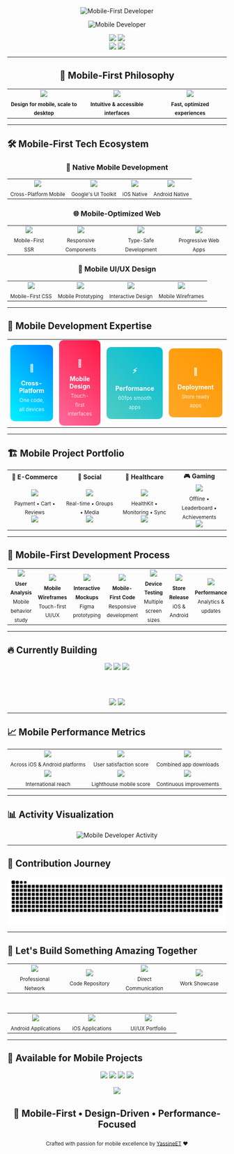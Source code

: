 <div align="center">
  <img src="https://capsule-render.vercel.app/api?type=waving&color=gradient&customColorList=14,18,20&height=320&section=header&text=Yassine%20ET-TAHERY&fontSize=42&fontColor=ffffff&animation=fadeIn&fontAlignY=35&desc=📱%20Mobile-First%20Developer%20%7C%20🎨%20Digital%20Designer&descAlignY=60&descSize=16" alt="Mobile-First Developer" />
</div>


<p align="center">
  <img src="https://readme-typing-svg.herokuapp.com?font=SF+Pro+Display&size=24&duration=2800&pause=800&color=00F5FF&center=true&vCenter=true&width=700&lines=📱+Mobile-First+Development;🌐+Responsive+Web+Design;🎨+UI%2FUX+Mobile+Specialist;⚡+React+Native+%7C+Flutter;🚀+Next.js+Mobile+Optimized" alt="Mobile Developer" />
</p>

<div align="center">
  <img src="https://img.shields.io/badge/👀-Profile_Views-00F5FF?style=for-the-badge&logo=github&logoColor=white" />
  <img src="https://komarev.com/ghpvc/?username=YassineET&color=00F5FF&style=for-the-badge&label=" />
  <br>
  <img src="https://img.shields.io/github/followers/YassineET?label=Mobile%20Devs&style=for-the-badge&color=FF6B9D&logo=github" />
  <img src="https://img.shields.io/badge/🌍-Rabat,_Morocco-4ECDC4?style=for-the-badge" />
</div>

---

<div align="center">
  <h2>🎯 <strong>Mobile-First Philosophy</strong></h2>
  <table>
    <tr>
      <td align="center" width="33%">
        <img src="https://img.shields.io/badge/📱-Mobile_First-00F5FF?style=for-the-badge&logo=mobile" />
        <br><sub><strong>Design for mobile, scale to desktop</strong></sub>
      </td>
      <td align="center" width="33%">
        <img src="https://img.shields.io/badge/🎨-User_Centric-FF6B9D?style=for-the-badge&logo=figma" />
        <br><sub><strong>Intuitive & accessible interfaces</strong></sub>
      </td>
      <td align="center" width="33%">
        <img src="https://img.shields.io/badge/⚡-Performance-4ECDC4?style=for-the-badge&logo=lighthouse" />
        <br><sub><strong>Fast, optimized experiences</strong></sub>
      </td>
    </tr>
  </table>
</div>

---

## 🛠️ **Mobile-First Tech Ecosystem**

<div align="center">

### 📱 **Native Mobile Development**
<table>
  <tr>
    <td align="center">
      <img src="https://img.shields.io/badge/React_Native-20232A?style=for-the-badge&logo=react&logoColor=61DAFB" />
      <br><sub>Cross-Platform Mobile</sub>
    </td>
    <td align="center">
      <img src="https://img.shields.io/badge/Flutter-02569B?style=for-the-badge&logo=flutter&logoColor=white" />
      <br><sub>Google's UI Toolkit</sub>
    </td>
    <td align="center">
      <img src="https://img.shields.io/badge/Swift-FA7343?style=for-the-badge&logo=swift&logoColor=white" />
      <br><sub>iOS Native</sub>
    </td>
    <td align="center">
      <img src="https://img.shields.io/badge/Kotlin-7F52FF?style=for-the-badge&logo=kotlin&logoColor=white" />
      <br><sub>Android Native</sub>
    </td>
  </tr>
</table>

### 🌐 **Mobile-Optimized Web**
<table>
  <tr>
    <td align="center">
      <img src="https://img.shields.io/badge/Next.js-000000?style=for-the-badge&logo=next.js&logoColor=white" />
      <br><sub>Mobile-First SSR</sub>
    </td>
    <td align="center">
      <img src="https://img.shields.io/badge/React-61DAFB?style=for-the-badge&logo=react&logoColor=black" />
      <br><sub>Responsive Components</sub>
    </td>
    <td align="center">
      <img src="https://img.shields.io/badge/TypeScript-3178C6?style=for-the-badge&logo=typescript&logoColor=white" />
      <br><sub>Type-Safe Development</sub>
    </td>
    <td align="center">
      <img src="https://img.shields.io/badge/PWA-5A0FC8?style=for-the-badge&logo=pwa&logoColor=white" />
      <br><sub>Progressive Web Apps</sub>
    </td>
  </tr>
</table>

### 🎨 **Mobile UI/UX Design**
<table>
  <tr>
    <td align="center">
      <img src="https://img.shields.io/badge/Tailwind_CSS-38B2AC?style=for-the-badge&logo=tailwind-css&logoColor=white" />
      <br><sub>Mobile-First CSS</sub>
    </td>
    <td align="center">
      <img src="https://img.shields.io/badge/Figma-F24E1E?style=for-the-badge&logo=figma&logoColor=white" />
      <br><sub>Mobile Prototyping</sub>
    </td>
    <td align="center">
      <img src="https://img.shields.io/badge/Framer-0055FF?style=for-the-badge&logo=framer&logoColor=white" />
      <br><sub>Interactive Design</sub>
    </td>
    <td align="center">
      <img src="https://img.shields.io/badge/Adobe_XD-FF61F6?style=for-the-badge&logo=adobe-xd&logoColor=white" />
      <br><sub>Mobile Wireframes</sub>
    </td>
  </tr>
</table>

</div>

---

## 🎯 **Mobile Development Expertise**

<div align="center">
  <table>
    <tr>
      <td align="center" width="20%">
        <div style="background: linear-gradient(45deg, #00F5FF, #0080FF); padding: 20px; border-radius: 10px;">
          <h3 style="color: white;">📱</h3>
          <strong style="color: white;">Cross-Platform</strong>
          <br><sub style="color: #E0F7FF;">One code, all devices</sub>
        </div>
      </td>
      <td align="center" width="20%">
        <div style="background: linear-gradient(45deg, #FF6B9D, #FF1744); padding: 20px; border-radius: 10px;">
          <h3 style="color: white;">🎨</h3>
          <strong style="color: white;">Mobile Design</strong>
          <br><sub style="color: #FFE0E6;">Touch-first interfaces</sub>
        </div>
      </td>
      <td align="center" width="20%">
        <div style="background: linear-gradient(45deg, #4ECDC4, #00BCD4); padding: 20px; border-radius: 10px;">
          <h3 style="color: white;">⚡</h3>
          <strong style="color: white;">Performance</strong>
          <br><sub style="color: #E0F7FA;">60fps smooth apps</sub>
        </div>
      </td>
      <td align="center" width="20%">
        <div style="background: linear-gradient(45deg, #FFA726, #FF9800); padding: 20px; border-radius: 10px;">
          <h3 style="color: white;">🚀</h3>
          <strong style="color: white;">Deployment</strong>
          <br><sub style="color: #FFF3E0;">Store ready apps</sub>
        </div>
      </td>
      <td align="center" width="20%">
        <div style="background: linear-gradient(45deg, #9C27B0, #673AB7); padding: 20px; border-radius: 10px;">
          <h3 style="color: white;">🔧</h3>
          <strong style="color: white;">Integration</strong>
          <br><sub style="color: #F3E5F5;">APIs & services</sub>
        </div>
      </td>
    </tr>
  </table>
</div>

---

## 🏗️ **Mobile Project Portfolio**

<div align="center">
  <table>
    <tr>
      <th align="center" width="25%">🛒 <strong>E-Commerce</strong></th>
      <th align="center" width="25%">💬 <strong>Social</strong></th>
      <th align="center" width="25%">🏥 <strong>Healthcare</strong></th>
      <th align="center" width="25%">🎮 <strong>Gaming</strong></th>
    </tr>
    <tr>
      <td align="center">
        <img src="https://img.shields.io/badge/React_Native-Shopping_App-61DAFB?style=flat&logo=react" />
        <br><sub>Payment • Cart • Reviews</sub>
        <br><img src="https://img.shields.io/badge/⭐-4.8_rating-FFD700?style=flat" />
      </td>
      <td align="center">
        <img src="https://img.shields.io/badge/Flutter-Chat_Platform-02569B?style=flat&logo=flutter" />
        <br><sub>Real-time • Groups • Media</sub>
        <br><img src="https://img.shields.io/badge/📥-25K_downloads-4CAF50?style=flat" />
      </td>
      <td align="center">
        <img src="https://img.shields.io/badge/Swift-Health_Tracker-FA7343?style=flat&logo=swift" />
        <br><sub>HealthKit • Monitoring • Sync</sub>
        <br><img src="https://img.shields.io/badge/🏆-Featured_App-FF6B35?style=flat" />
      </td>
      <td align="center">
        <img src="https://img.shields.io/badge/React_Native-Puzzle_Game-20232A?style=flat&logo=react" />
        <br><sub>Offline • Leaderboard • Achievements</sub>
        <br><img src="https://img.shields.io/badge/🎯-100K_plays-9C27B0?style=flat" />
      </td>
    </tr>
  </table>
</div>

---

## 🌟 **Mobile-First Development Process**

<div align="center">
  <table>
    <tr>
      <td align="center" width="14%">
        <img src="https://img.shields.io/badge/1-Research-00F5FF?style=for-the-badge" />
        <br><sub><strong>User Analysis</strong></sub>
        <br><sub>Mobile behavior study</sub>
      </td>
      <td align="center" width="14%">
        <img src="https://img.shields.io/badge/2-Design-FF6B9D?style=for-the-badge" />
        <br><sub><strong>Mobile Wireframes</strong></sub>
        <br><sub>Touch-first UI/UX</sub>
      </td>
      <td align="center" width="14%">
        <img src="https://img.shields.io/badge/3-Prototype-4ECDC4?style=for-the-badge" />
        <br><sub><strong>Interactive Mockups</strong></sub>
        <br><sub>Figma prototyping</sub>
      </td>
      <td align="center" width="14%">
        <img src="https://img.shields.io/badge/4-Develop-FFA726?style=for-the-badge" />
        <br><sub><strong>Mobile-First Code</strong></sub>
        <br><sub>Responsive development</sub>
      </td>
      <td align="center" width="14%">
        <img src="https://img.shields.io/badge/5-Test-9C27B0?style=for-the-badge" />
        <br><sub><strong>Device Testing</strong></sub>
        <br><sub>Multiple screen sizes</sub>
      </td>
      <td align="center" width="14%">
        <img src="https://img.shields.io/badge/6-Deploy-E91E63?style=for-the-badge" />
        <br><sub><strong>Store Release</strong></sub>
        <br><sub>iOS & Android</sub>
      </td>
      <td align="center" width="14%">
        <img src="https://img.shields.io/badge/7-Optimize-3F51B5?style=for-the-badge" />
        <br><sub><strong>Performance</strong></sub>
        <br><sub>Analytics & updates</sub>
      </td>
    </tr>
  </table>
</div>

---

## 🔥 **Currently Building**

<div align="center">
  <img src="https://img.shields.io/badge/📱_Mobile_Banking_App-React_Native-61DAFB?style=for-the-badge&logo=react" />
  <img src="https://img.shields.io/badge/🌐_PWA_Dashboard-Next.js-000000?style=for-the-badge&logo=next.js" />
  <img src="https://img.shields.io/badge/🎨_Design_System-Figma-F24E1E?style=for-the-badge&logo=figma" />
  
  <br><br>
  
  <img src="https://img.shields.io/badge/🚀_Learning-Flutter_3.16-02569B?style=for-the-badge&logo=flutter" />
  <img src="https://img.shields.io/badge/🤖_Exploring-AI_Mobile_Integration-FF6F61?style=for-the-badge&logo=openai" />
</div>

---

## 📈 **Mobile Performance Metrics**

<div align="center">
  <table>
    <tr>
      <td align="center">
        <img src="https://img.shields.io/badge/📱_Apps_Published-20+-success?style=for-the-badge" />
        <br><sub>Across iOS & Android platforms</sub>
      </td>
      <td align="center">
        <img src="https://img.shields.io/badge/⭐_Average_Rating-4.7/5-yellow?style=for-the-badge" />
        <br><sub>User satisfaction score</sub>
      </td>
      <td align="center">
        <img src="https://img.shields.io/badge/📥_Total_Downloads-150K+-blue?style=for-the-badge" />
        <br><sub>Combined app downloads</sub>
      </td>
    </tr>
    <tr>
      <td align="center">
        <img src="https://img.shields.io/badge/🌍_Global_Users-35_Countries-orange?style=for-the-badge" />
        <br><sub>International reach</sub>
      </td>
      <td align="center">
        <img src="https://img.shields.io/badge/⚡_Performance_Score-95+-green?style=for-the-badge" />
        <br><sub>Lighthouse mobile score</sub>
      </td>
      <td align="center">
        <img src="https://img.shields.io/badge/🔄_Update_Rate-Monthly-purple?style=for-the-badge" />
        <br><sub>Continuous improvements</sub>
      </td>
    </tr>
  </table>
</div>

---

## 📊 **Activity Visualization**

<div align="center">
  <img src="https://github-readme-activity-graph.vercel.app/graph?username=YassineET&bg_color=0d1117&color=00f5ff&line=ff6b9d&point=ffffff&area=true&hide_border=true&title_color=00f5ff&radius=16" alt="Mobile Developer Activity" />
</div>

---

## 🐍 **Contribution Journey**

<div align="center">
  <picture>
    <source media="(prefers-color-scheme: dark)" srcset="https://raw.githubusercontent.com/platane/snk/output/github-contribution-grid-snake-dark.svg">
    <source media="(prefers-color-scheme: light)" srcset="https://raw.githubusercontent.com/platane/snk/output/github-contribution-grid-snake.svg">
    <img alt="Mobile-first developer contributions" src="https://raw.githubusercontent.com/platane/snk/output/github-contribution-grid-snake-dark.svg">
  </picture>
</div>

---

## 🤝 **Let's Build Something Amazing Together**

<div align="center">
  <table>
    <tr>
      <td align="center" width="25%">
        <a href="https://www.linkedin.com/in/yasine-et-tahery-159790324/">
          <img src="https://img.shields.io/badge/LinkedIn-Connect-0A66C2?style=for-the-badge&logo=linkedin&logoColor=white" />
        </a>
        <br><sub>Professional Network</sub>
      </td>
      <td align="center" width="25%">
        <a href="https://github.com/YassineET">
          <img src="https://img.shields.io/badge/GitHub-Follow-181717?style=for-the-badge&logo=github&logoColor=white" />
        </a>
        <br><sub>Code Repository</sub>
      </td>
      <td align="center" width="25%">
        <a href="mailto:yassineettahery@gmail.com">
          <img src="https://img.shields.io/badge/Email-Contact-EA4335?style=for-the-badge&logo=gmail&logoColor=white" />
        </a>
        <br><sub>Direct Communication</sub>
      </td>
      <td align="center" width="25%">
        <a href="https://yassineet-mobile-portfolio.vercel.app">
          <img src="https://img.shields.io/badge/Portfolio-View-FF6B35?style=for-the-badge&logo=vercel&logoColor=white" />
        </a>
        <br><sub>Work Showcase</sub>
      </td>
    </tr>
  </table>
  
  <br>
  
  <table>
    <tr>
      <td align="center" width="33%">
        <a href="https://play.google.com/store/apps/developer?id=YassineET">
          <img src="https://img.shields.io/badge/Google_Play-Apps-414141?style=for-the-badge&logo=google-play&logoColor=white" />
        </a>
        <br><sub>Android Applications</sub>
      </td>
      <td align="center" width="33%">
        <a href="https://apps.apple.com/developer/yassineet">
          <img src="https://img.shields.io/badge/App_Store-iOS_Apps-0D96F6?style=for-the-badge&logo=app-store&logoColor=white" />
        </a>
        <br><sub>iOS Applications</sub>
      </td>
      <td align="center" width="33%">
        <a href="https://dribbble.com/yassineet">
          <img src="https://img.shields.io/badge/Dribbble-Design-EA4C89?style=for-the-badge&logo=dribbble&logoColor=white" />
        </a>
        <br><sub>UI/UX Portfolio</sub>
      </td>
    </tr>
  </table>
</div>

---

## 💼 **Available for Mobile Projects**

<div align="center">
  <img src="https://img.shields.io/badge/🚀_Freelance-Available-success?style=for-the-badge" />
  <img src="https://img.shields.io/badge/📱_Mobile_Consulting-Open-blue?style=for-the-badge" />
  <img src="https://img.shields.io/badge/🤝_Team_Collaboration-Welcome-orange?style=for-the-badge" />
  <img src="https://img.shields.io/badge/🌍_Remote_Work-Preferred-purple?style=for-the-badge" />
</div>

<br>

<div align="center">
  <img src="https://capsule-render.vercel.app/api?type=waving&color=gradient&customColorList=14,18,20&height=150&section=footer&animation=fadeIn" />
</div>

<div align="center">
  <h2>📱 Mobile-First • Design-Driven • Performance-Focused</h2>
  <sub>Crafted with passion for mobile excellence by <a href="https://github.com/YassineET">YassineET</a> ❤️</sub>
</div>
